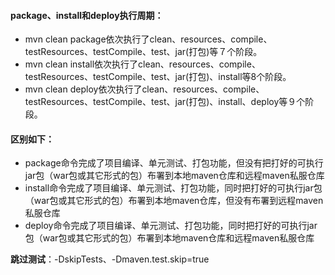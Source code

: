 #### package、install和deploy执行周期：
- mvn clean package依次执行了clean、resources、compile、testResources、testCompile、test、jar(打包)等７个阶段。
- mvn clean install依次执行了clean、resources、compile、testResources、testCompile、test、jar(打包)、install等8个阶段。
- mvn clean deploy依次执行了clean、resources、compile、testResources、testCompile、test、jar(打包)、install、deploy等９个阶段。


#### 区别如下：
- package命令完成了项目编译、单元测试、打包功能，但没有把打好的可执行jar包（war包或其它形式的包）布署到本地maven仓库和远程maven私服仓库
- install命令完成了项目编译、单元测试、打包功能，同时把打好的可执行jar包（war包或其它形式的包）布署到本地maven仓库，但没有布署到远程maven私服仓库
- deploy命令完成了项目编译、单元测试、打包功能，同时把打好的可执行jar包（war包或其它形式的包）布署到本地maven仓库和远程maven私服仓库

**跳过测试**：-DskipTests、-Dmaven.test.skip=true

